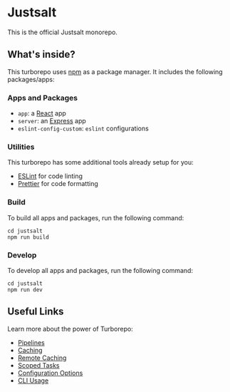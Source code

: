 # Justsalt

This is the official Justsalt monorepo.

## What's inside?

This turborepo uses [npm](https://www.npmjs.com/) as a package manager. It includes the following packages/apps:

### Apps and Packages

- `app`: a [React](https://reactjs.org) app
- `server`: an [Express](https://expressjs.com) app
- `eslint-config-custom`: `eslint` configurations

### Utilities

This turborepo has some additional tools already setup for you:

- [ESLint](https://eslint.org/) for code linting
- [Prettier](https://prettier.io) for code formatting

### Build

To build all apps and packages, run the following command:

```
cd justsalt
npm run build
```

### Develop

To develop all apps and packages, run the following command:

```
cd justsalt
npm run dev
```
## Useful Links

Learn more about the power of Turborepo:

- [Pipelines](https://turborepo.org/docs/core-concepts/pipelines)
- [Caching](https://turborepo.org/docs/core-concepts/caching)
- [Remote Caching](https://turborepo.org/docs/core-concepts/remote-caching)
- [Scoped Tasks](https://turborepo.org/docs/core-concepts/scopes)
- [Configuration Options](https://turborepo.org/docs/reference/configuration)
- [CLI Usage](https://turborepo.org/docs/reference/command-line-reference)
